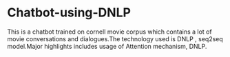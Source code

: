 # Chatbot-using-DNLP
This is a chatbot trained on cornell movie corpus which contains a lot of movie conversations and dialogues.The technology used is DNLP , seq2seq model.Major highlights includes usage of Attention mechanism, DNLP.
